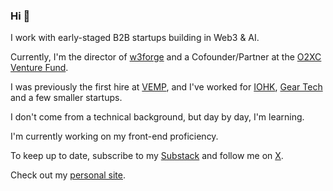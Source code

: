 ### Hi  👋

I work with early-staged B2B startups building in Web3 & AI.

Currently, I'm the director of [w3forge](https://w3forge.xyz) and a Cofounder/Partner at the [O2XC Venture Fund](https://o2xc.capital).

I was previously the first hire at [VEMP](https://vemp.xyz), and I've worked for [IOHK](https://iohk.io/), [Gear Tech](https://gear-tech.io/) and a few smaller startups.

I don't come from a technical background, but day by day, I'm learning.

I'm currently working on my front-end proficiency.

To keep up to date, subscribe to my [Substack](https://dolbs.substack.com) and follow me on [X](https://x.com/jackdolbs).

Check out my [personal site](https://jackdolbs.me).

<!--
**JackDolbs/jackdolbs** is a ✨ _special_ ✨ repository because its `README.md` (this file) appears on your GitHub profile.

Here are some ideas to get you started:

- 🔭 I’m currently working on ...
- 🌱 I’m currently learning ...
- 👯 I’m looking to collaborate on ...
- 🤔 I’m looking for help with ...
- 💬 Ask me about ...
- 📫 How to reach me: ...
- 😄 Pronouns: ...
- ⚡ Fun fact: ...
-->
